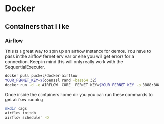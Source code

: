# Docker

## Containers that I like

### Airflow
This is a great way to spin up an airflow instance for demos. You have to pass in the airflow fernet env var or else you will get errors for a connection.
Keep in mind this will only really work with the SequentialExecutor.

```bash
docker pull puckel/docker-airflow
YOUR_FERNET_KEY=$(openssl rand -base64 32)
docker run -d -e AIRFLOW__CORE__FERNET_KEY=$YOUR_FERNET_KEY -p 8888:8080 puckel/docker-airflow webserver
```

Once inside the containers home dir you you can run these commands to get airflow running
```bash
mkdir dags
airflow initdb
airflow scheduler -D
```
